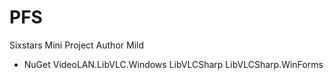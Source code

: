 # PFS
Sixstars Mini Project
Author Mild
 * NuGet
VideoLAN.LibVLC.Windows
LibVLCSharp
LibVLCSharp.WinForms
